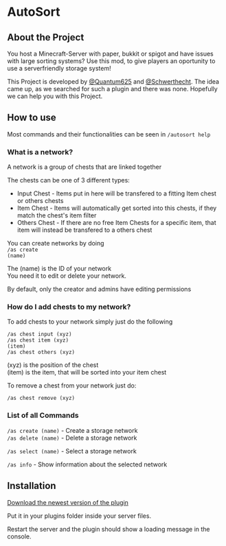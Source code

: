 # AutoSort

## About the Project

You host a Minecraft-Server with paper, bukkit or spigot and have issues with large sorting systems? Use this mod, to give players an oportunity to use a serverfriendly storage system!

This Project is developed by <a href="https://github.com/Quantum625">@Quantum625</a> and <a href="https://github.com/Schwerthecht">@Schwerthecht</a>. The idea came up, as we searched for such a plugin and there was none. Hopefully we can help you with this Project.



## How to use

Most commands and their functionalities can be seen in <code>/autosort help</code>


### What is a network?

A network is a group of chests that are linked together

The chests can be one of 3 different types:<br />
- Input Chest - Items put in here will be transfered to a fitting Item chest or others chests<br />
- Item Chest - Items will automatically get sorted into this chests, if they match the chest's item filter<br />
- Others Chest - If there are no free Item Chests for a specific item, that item will instead be transfered to a others chest

You can create networks by doing
<br /><code>/as create (name)</code>

The (name) is the ID of your network<br />
You need it to edit or delete your network.

By default, only the creator and admins have editing permissions


### How do I add chests to my network?

To add chests to your network simply just do the following

<code>/as chest input (xyz)</code><br />
<code>/as chest item (xyz) (item)</code><br />
<code>/as chest others (xyz)</code><br />

(xyz) is the position of the chest<br />
(item) is the item, that will be sorted into your item chest

To remove a chest from your network just do:

<code>/as chest remove (xyz)</code>

### List of all Commands

<code>/as create (name)</code> - Create a storage network<br />
<code>/as delete (name)</code> - Delete a storage network

<code>/as select (name)</code> - Select a storage network<br />

<code>/as info</code> - Show information about the selected network

## Installation

<a href="https://github.com/Schwerthecht/autosort/release/stable/Autosort-1.0.0.jar">Download the newest version of the plugin</a>

Put it in your plugins folder inside your server files.

Restart the server and the plugin should show a loading message in the console.